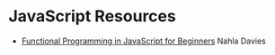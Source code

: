 # JavaScript Resources

-  [Functional Programming in JavaScript for Beginners](https://www.freecodecamp.org/news/functional-programming-in-javascript-for-beginners/) Nahla Davies
